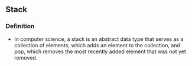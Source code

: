 ## Stack

### Definition
-  In computer science, a stack is an abstract data type that serves as a collection of elements, which adds an element to the collection, and pop, which removes the most recently added element that was not yet removed.
